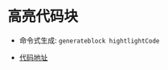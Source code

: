 
# 高亮代码块

- 命令式生成:  `generateblock hightlightCode`

- [代码地址](https://github.com/yitjhy/generate-block-static-site/tree/master/docs/highlightCode/demo)

